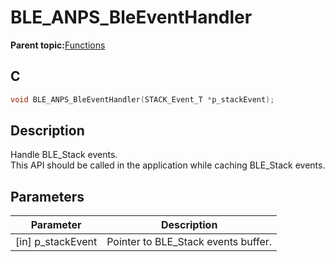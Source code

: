# BLE\_ANPS\_BleEventHandler

**Parent topic:**[Functions](GUID-0B73836C-FCF1-4B96-8146-4F244D80B603.md)

## C

```c
void BLE_ANPS_BleEventHandler(STACK_Event_T *p_stackEvent);
```

## Description

Handle BLE\_Stack events.<br />This API should be called in the application while caching BLE\_Stack events.

## Parameters

|Parameter|Description|
|---------|-----------|
|\[in\] p\_stackEvent|Pointer to BLE\_Stack events buffer.|

